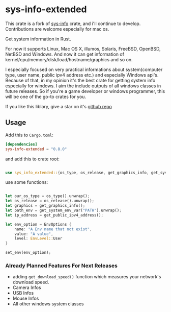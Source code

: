 # sys-info-extended

This crate is a fork of [sys-info](https://crates.io/crates/sys-info) crate, and i'll continue to develop. Contributions are welcome especially for mac os.

Get system information in Rust.

For now it supports Linux, Mac OS X, illumos, Solaris, FreeBSD, OpenBSD, NetBSD and Windows.
And now it can get information of kernel/cpu/memory/disk/load/hostname/graphics and so on.

I especially focused on very practical informations about system(computer type, user name, public ipv4 address etc.) and especially Windows api's. Because of that, in my opinion it's the best crate for getting system info especially for windows. I aim the include outputs of all windows classes in future releases. So if you're a game developer or windows programmer, this will be one of the go-to crates for you.

If you like this liblary, give a star on it's [github repo](https://github.com/Necoo33/sys-info-extended)

## Usage

Add this to `Cargo.toml`:

```toml
[dependencies]
sys-info-extended = "0.8.0"
```

and add this to crate root:

```rust

use sys_info_extended::{os_type, os_release, get_graphics_info, get_system_env_var, get_public_ipv4_address, append_env, set_env};

```

use some functions:

```rust

let our_os_type = os_type().unwrap();
let os_release = os_release().unwrap();
let graphics = get_graphics_info();
let path_env = get_system_env_var("PATH").unwrap();
let ip_address = get_public_ipv4_address();

let env_option = EnvOptions {
    name: "A Env name that not exist",
    value: "A value",
    level: EnvLevel::User
}

set_env(env_option);

```

### Already Planned Features For Next Releases

* adding `get_download_speed()` function which measures your network's download speed.
* Camera Infos
* USB Infos
* Mouse Infos
* All other windows system classes
